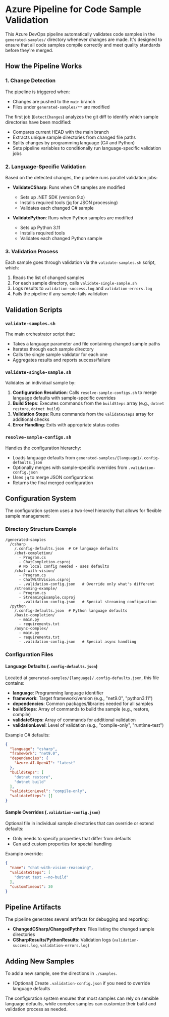 # Azure Pipeline for Code Sample Validation

This Azure DevOps pipeline automatically validates code samples in the `generated-samples/` directory whenever changes are made. It's designed to ensure that all code samples compile correctly and meet quality standards before they're merged.

## How the Pipeline Works

### 1. Change Detection
The pipeline is triggered when:
- Changes are pushed to the `main` branch
- Files under `generated-samples/**` are modified

The first job (`DetectChanges`) analyzes the git diff to identify which sample directories have been modified:
- Compares current HEAD with the main branch
- Extracts unique sample directories from changed file paths
- Splits changes by programming language (C# and Python)
- Sets pipeline variables to conditionally run language-specific validation jobs

### 2. Language-Specific Validation
Based on the detected changes, the pipeline runs parallel validation jobs:

- **ValidateCSharp**: Runs when C# samples are modified
  - Sets up .NET SDK (version 9.x)
  - Installs required tools (jq for JSON processing)
  - Validates each changed C# sample

- **ValidatePython**: Runs when Python samples are modified
  - Sets up Python 3.11
  - Installs required tools
  - Validates each changed Python sample

### 3. Validation Process
Each sample goes through validation via the `validate-samples.sh` script, which:
1. Reads the list of changed samples
2. For each sample directory, calls `validate-single-sample.sh`
3. Logs results to `validation-success.log` and `validation-errors.log`
4. Fails the pipeline if any sample fails validation

## Validation Scripts

### `validate-samples.sh`
The main orchestrator script that:
- Takes a language parameter and file containing changed sample paths
- Iterates through each sample directory
- Calls the single sample validator for each one
- Aggregates results and reports success/failure

### `validate-single-sample.sh`
Validates an individual sample by:
1. **Configuration Resolution**: Calls `resolve-sample-configs.sh` to merge language defaults with sample-specific overrides
2. **Build Steps**: Executes commands from the `buildSteps` array (e.g., `dotnet restore`, `dotnet build`)
3. **Validation Steps**: Runs commands from the `validateSteps` array for additional checks
4. **Error Handling**: Exits with appropriate status codes

### `resolve-sample-configs.sh`
Handles the configuration hierarchy:
- Loads language defaults from `generated-samples/{language}/.config-defaults.json`
- Optionally merges with sample-specific overrides from `.validation-config.json`
- Uses `jq` to merge JSON configurations
- Returns the final merged configuration

## Configuration System

The configuration system uses a two-level hierarchy that allows for flexible sample management:

### Directory Structure Example
```
/generated-samples
  /csharp
    /.config-defaults.json  # C# language defaults
    /chat-completion/
      - Program.cs
      - ChatCompletion.csproj
      # No local config needed - uses defaults
    /chat-with-vision/
      - Program.cs
      - ChatWithVision.csproj
      - .validation-config.json   # Override only what's different
    /streaming-example/
      - Program.cs
      - StreamingExample.csproj
      - .validation-config.json   # Special streaming configuration
  /python
    /.config-defaults.json  # Python language defaults
    /basic-completion/
      - main.py
      - requirements.txt
    /async-complex/
      - main.py
      - requirements.txt
      - .validation-config.json   # Special async handling
```

### Configuration Files

#### Language Defaults (`.config-defaults.json`)
Located at `generated-samples/{language}/.config-defaults.json`, this file contains:
- **language**: Programming language identifier
- **framework**: Target framework/version (e.g., "net9.0", "python3.11")
- **dependencies**: Common packages/libraries needed for all samples
- **buildSteps**: Array of commands to build the sample (e.g., restore, compile)
- **validateSteps**: Array of commands for additional validation
- **validationLevel**: Level of validation (e.g., "compile-only", "runtime-test")

Example C# defaults:
```json
{
  "language": "csharp",
  "framework": "net9.0",
  "dependencies": {
    "Azure.AI.OpenAI": "latest"
  },
  "buildSteps": [
    "dotnet restore",
    "dotnet build"
  ],
  "validationLevel": "compile-only",
  "validateSteps": []
}
```

#### Sample Overrides (`.validation-config.json`)
Optional file in individual sample directories that can override or extend defaults:
- Only needs to specify properties that differ from defaults
- Can add custom properties for special handling

Example override:
```json
{
  "name": "chat-with-vision-reasoning",
  "validateSteps": [
    "dotnet test --no-build"
  ],
  "customTimeout": 30
}
```

## Pipeline Artifacts

The pipeline generates several artifacts for debugging and reporting:
- **ChangedCSharp/ChangedPython**: Files listing the changed sample directories
- **CSharpResults/PythonResults**: Validation logs (`validation-success.log`, `validation-errors.log`)

## Adding New Samples

To add a new sample, see the directions in `./samples`.
- (Optional) Create `.validation-config.json` if you need to override language defaults

The configuration system ensures that most samples can rely on sensible language defaults, while complex samples can customize their build and validation process as needed.



